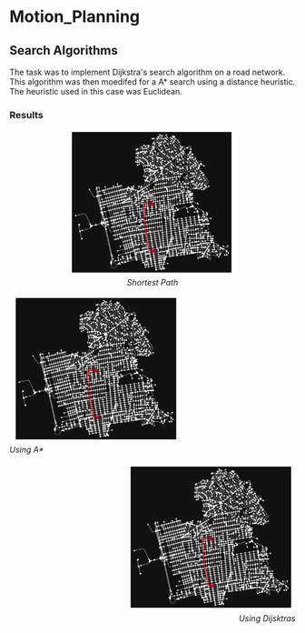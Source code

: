 # Motion_Planning

## Search Algorithms

The task was to implement Dijkstra's search algorithm on a road network. This algorithm was then moedifed for a A* search using a distance heuristic. The heuristic used in this case was Euclidean.

### Results

<p align="center">
  <img src=Search_Algorithms/shortest_path.png width="300" title="Shortest Path" />
  <br>
  <em> Shortest Path
</p>

<p align="left">
  <img src="Search_Algorithms/Using_A*.png" width="300" title="Using A*"  />
  <br>
  <em> Using A*</em>
  </br>
</p>
<p align="right">
  <img src="Search_Algorithms/Using_Dijkstras.png" width="300" title="Using Dijsktras"  /> 
  <br>
  <em> Using Dijsktras</em>
  </br>
</p>



